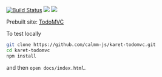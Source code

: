 [![Build Status](https://travis-ci.org/calmm-js/karet-todomvc.svg?branch=master)](https://travis-ci.org/calmm-js/karet-todomvc) [![](https://david-dm.org/calmm-js/karet-todomvc.svg)](https://david-dm.org/calmm-js/karet-todomvc) [![](https://david-dm.org/calmm-js/karet-todomvc/dev-status.svg)](https://david-dm.org/calmm-js/karet-todomvc?type=dev)

Prebuilt site: [TodoMVC](http://calmm-js.github.io/karet-todomvc/)

To test locally

```bash
git clone https://github.com/calmm-js/karet-todomvc.git
cd karet-todomvc
npm install
```

and then `open docs/index.html`.
